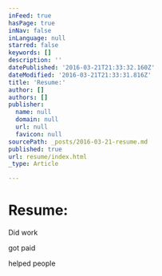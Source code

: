```yaml
---
inFeed: true
hasPage: true
inNav: false
inLanguage: null
starred: false
keywords: []
description: ''
datePublished: '2016-03-21T21:33:32.160Z'
dateModified: '2016-03-21T21:33:31.816Z'
title: 'Resume:'
author: []
authors: []
publisher:
  name: null
  domain: null
  url: null
  favicon: null
sourcePath: _posts/2016-03-21-resume.md
published: true
url: resume/index.html
_type: Article

---
```

# Resume:

Did work

got paid

helped people